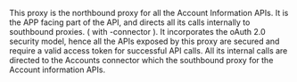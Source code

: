 This proxy is the northbound proxy for all the Account Information APIs.
It is the APP facing part of the API, and directs all its calls internally to southbound proxies. ( with -connector ).
It incorporates the oAuth 2.0 security model, hence all the APIs exposed by this proxy are secured and require a valid access token for successful API calls.
All its internal calls are directed to the Accounts connector which the southbound proxy for the Account information APIs.

